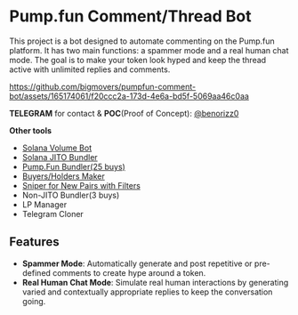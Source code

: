 # Pump.fun Comment/Thread Bot

This project is a bot designed to automate commenting on the Pump.fun platform. It has two main functions: a spammer mode and a real human chat mode. The goal is to make your token look hyped and keep the thread active with unlimited replies and comments.




https://github.com/bigmovers/pumpfun-comment-bot/assets/165174061/f20ccc2a-173d-4e6a-bd5f-5069aa46c0aa






**TELEGRAM** for contact & **POC**(Proof of Concept): [@benorizz0](https://t.me/benorizz0)


**Other tools**
- [Solana Volume Bot](https://github.com/bigmovers/solana-volume-bot)
- [Solana JITO Bundler](https://github.com/bigmovers/solana-bundle)
- [Pump.Fun Bundler(25 buys)](https://github.com/bigmovers/pumpfun-bundler)
- [Buyers/Holders Maker](https://github.com/bigmovers/solana-maker)
- [Sniper for New Pairs with Filters](https://github.com/bigmovers/solana-sniper-bot)
- Non-JITO Bundler(3 buys)
- LP Manager
- Telegram Cloner


## Features

- **Spammer Mode**: Automatically generate and post repetitive or pre-defined comments to create hype around a token.
- **Real Human Chat Mode**: Simulate real human interactions by generating varied and contextually appropriate replies to keep the conversation going.

